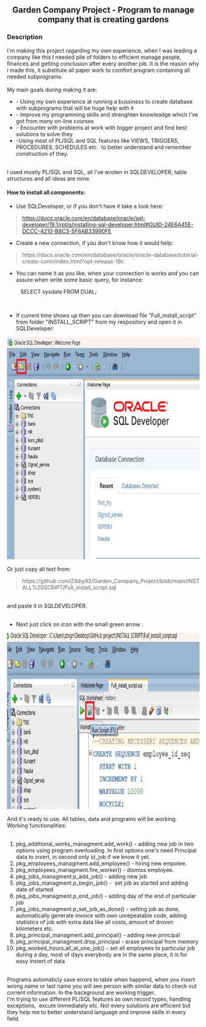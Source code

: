 <h2 style="text-align: center;"><strong>Garden Company Project - Program to manage company that is creating gardens</strong></h2>
<h3>Description&nbsp;</h3>
<div>I'm making this project ragarding my own experience, when I was leading a company like this I needed pile of folders to efficient manage people, finances and getting conclusion after every another job. It is the reason why i made this, it substitute all paper work to comfort program containing all needed subprograms.&nbsp;</div>
<div>&nbsp;</div>
<div>My main goals during making it are:</div>
<ul>
<li>- Using my own experience at running a bussiness to create database with subprograms that will be huge help with it</li>
<li>- Improve my programming skills and strenghten knowleadge which I've got from many on-line courses</li>
<li>- Encounter with problems at work with bigger project and find best solutions to solve they</li>
<li>-Using most of PL/SQL and SQL features like VIEWS, TRIGGERS, PROCEDURES, SCHEDULES etc.&nbsp; to better understand and remember construction of they.</li>
</ul>
<div>&nbsp;</div>
<div>I used mostly PL/SQL and SQL, all I've wroten in SQLDEVELOPER, table structures and all ideas are mine.&nbsp;</div>
<h4>How to install all components:</h4>
<ul>
<li>Use SQLDeveloper, or if you don't have it take a look here:</li>
</ul>
<blockquote>
<div><a href="https://docs.oracle.com/en/database/oracle/sql-developer/19.1/rptig/installing-sql-developer.html#GUID-24E6A45E-DCCC-4210-B8C3-5F6AB33990FE">https://docs.oracle.com/en/database/oracle/sql-developer/19.1/rptig/installing-sql-developer.html#GUID-24E6A45E-DCCC-4210-B8C3-5F6AB33990FE</a></div>
</blockquote>
<ul>
<li>Create a new connection, if you don't know how it would help:</li>
</ul>
<blockquote>
<div>https://docs.oracle.com/en/database/oracle/oracle-database/tutorial-create-conn/index.html?opt-release-19c</div>
</blockquote>
<ul>
<li>You can name it as you like, when your connection is works and you can assure when write some basic query, for instance:&nbsp;</li>
</ul>
<p>&nbsp; &nbsp; &nbsp; &nbsp; &nbsp;SELECT sysdate FROM DUAL;</p>
<div>&nbsp;</div>
<ul>
<li>If current time shows up then you can download file "Full_install_script" from folder "INSTALL_SCRIPT" from my respository and open it in SQLDeveloper:</li>
</ul>
<p><img src="https://github.com/Zibby92/Garden_Company_Project/blob/main/INSTALL%20SCRIPT/1.jpg" alt="Where open sql file" width="742" height="580" /></p>
<p>Or just copy all text from:&nbsp;</p>
<blockquote>
<div>https://github.com/Zibby92/Garden_Company_Project/blob/main/INSTALL%20SCRIPT/Full_install_script.sql</div>
</blockquote>
<div>&nbsp;</div>
<div>and paste it in SQLDEVELOPER.</div>
<div>&nbsp;</div>
<ul>
<li>Next just click on icon with the small green arrow :</li>
</ul>
<p><img src="https://github.com/Zibby92/Garden_Company_Project/blob/main/INSTALL%20SCRIPT/2.jpg" alt="Where script starts" width="742" height="460" /></p>
<div>And it's ready to use. All tables, data and programs will be working.</div>
<div>Working functionalities:</div>
<div>&nbsp;</div>
<ol>
<li>pkg_additional_works_managment.add_work() - adding new job in two options using program overloading. In first options one's need Principal data to insert, in second only id_job if we know it yet.</li>
<li>pkg_employees_managment.add_employee() - hiring new empolee.</li>
<li>pkg_employees_managment.fire_worker() - dismiss employee.</li>
<li>pkg_jobs_managment.p_add_job() - adding new job</li>
<li>pkg_jobs_managment.p_begin_job() -&nbsp; set job as started and adding date of started</li>
<li>pkg_jobs_managment.p_end_job() - adding day of the end of particular job</li>
<li>pkg_jobs_managment.p_set_job_as_done() - setting job as done, automatically generate invoice with own unrepeatable code, adding statistics of job with extra data like all costs, amount of droven kilometers etc.</li>
<li>pkg_principal_managment.add_principal() - adding new principal</li>
<li>pkg_principal_managment.drop_principal - erase principal from memory</li>
<li>pkg_worked_hours.all_at_one_job() - set all employees to particular job during a day, most of days everybody are in the same place, it is for easy instert of data&nbsp; &nbsp;</li>
</ol>
<div>&nbsp;</div>
<div>Programs automaticly save errors to table when happend, when you insert wrong name or last name you will see person with similar data to check out corrent information. In the background are working trigger.</div>
<div>I'm trying to use different PL/SQL features as own record types, handling exceptions,&nbsp; excute immediately etc. Not every solutions are efficient but they help me to better understand language and improve skills in every field.</div>
<div>&nbsp;</div>
<div>&nbsp;</div>
